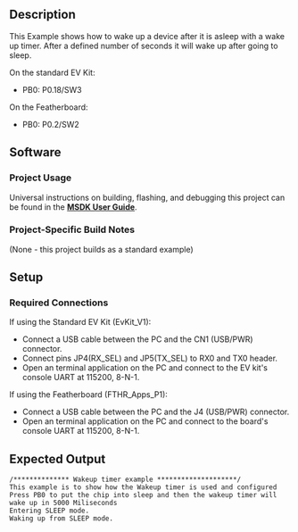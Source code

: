 ## Description
This Example shows how to wake up a device after it is asleep with a wake up timer.  After a defined number of seconds it will wake up after going to sleep.

On the standard EV Kit:
-    PB0: P0.18/SW3

On the Featherboard:
-    PB0: P0.2/SW2


## Software

### Project Usage

Universal instructions on building, flashing, and debugging this project can be found in the **[MSDK User Guide](https://analog-devices-msdk.github.io/msdk/USERGUIDE/)**.

### Project-Specific Build Notes

(None - this project builds as a standard example)

## Setup

### Required Connections
If using the Standard EV Kit (EvKit_V1):
-   Connect a USB cable between the PC and the CN1 (USB/PWR) connector.
-   Connect pins JP4(RX_SEL) and JP5(TX_SEL) to RX0 and TX0  header.
-   Open an terminal application on the PC and connect to the EV kit's console UART at 115200, 8-N-1.

If using the Featherboard (FTHR\_Apps\_P1):
-   Connect a USB cable between the PC and the J4 (USB/PWR) connector.
-   Open an terminal application on the PC and connect to the board's console UART at 115200, 8-N-1.

## Expected Output

```
/************** Wakeup timer example ********************/
This example is to show how the Wakeup timer is used and configured
Press PB0 to put the chip into sleep and then the wakeup timer will wake up in 5000 Miliseconds
Entering SLEEP mode.
Waking up from SLEEP mode.
```
